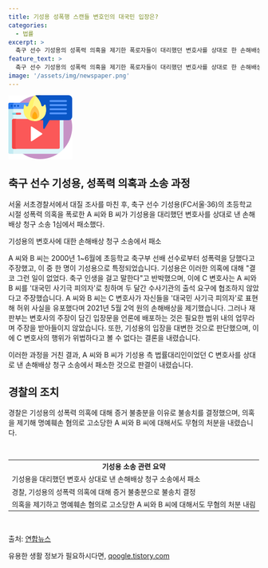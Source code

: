 ```yaml
---
title: 기성용 성폭행 스캔들 변호인의 대국민 입장은?
categories:
  - 법률
excerpt: >
  축구 선수 기성용의 성폭력 의혹을 제기한 폭로자들이 대리했던 변호사를 상대로 한 손해배상 청구 소송에서 원고 패소 판결을 받았다. 2021년 초등학교 시절 성폭력을 주장했던 A 씨와 B 씨는 변호사의 주장을 거짓이라고 주장했으나 재판부는 변호사의 행위를 위법하다고 보지 않았다. 경찰은 기씨의 성폭력 의혹에 대해 증거 불충분을 이유로 불송치를 결정했으며, A씨와 B씨에 대해서도 무혐의 처분을 내렸다. 
feature_text: >
  축구 선수 기성용의 성폭력 의혹을 제기한 폭로자들이 대리했던 변호사를 상대로 한 손해배상 청구 소송에서 원고 패소 판결을 받았다. 2021년 초등학교 시절 성폭력을 주장했던 A 씨와 B 씨는 변호사의 주장을 거짓이라고 주장했으나 재판부는 변호사의 행위를 위법하다고 보지 않았다. 경찰은 기씨의 성폭력 의혹에 대해 증거 불충분을 이유로 불송치를 결정했으며, A씨와 B씨에 대해서도 무혐의 처분을 내렸다. 
image: '/assets/img/newspaper.png'
---
```


<p><img src="/assets/img/news.png" alt="rentncar 속보" /></p>

<h2 data-ke-size="size26">축구 선수 기성용, 성폭력 의혹과 소송 과정</h2>

<p>서울 서초경찰서에서 대질 조사를 마친 후, 축구 선수 기성용(FC서울·36)의 초등학교 시절 성폭력 의혹을 폭로한 A 씨와 B 씨가 기성용을 대리했던 변호사를 상대로 낸 손해배상 청구 소송 1심에서 패소했다.</p>

<p data-ke-size="size16">기성용의 변호사에 대한 손해배상 청구 소송에서 패소</p>

<p>A 씨와 B 씨는 2000년 1~6월에 초등학교 축구부 선배 선수로부터 성폭력을 당했다고 주장했고, 이 중 한 명이 기성용으로 특정되었습니다. 기성용은 이러한 의혹에 대해 "결코 그런 일이 없었다. 축구 인생을 걸고 말한다"고 반박했으며, 이에 C 변호사는 A 씨와 B 씨를 '대국민 사기극 피의자'로 칭하며 두 달간 수사기관의 출석 요구에 협조하지 않았다고 주장했습니다. A 씨와 B 씨는 C 변호사가 자신들을 '대국민 사기극 피의자'로 표현해 허위 사실을 유포했다며 2021년 5월 2억 원의 손해배상을 제기했습니다. 그러나 재판부는 변호사의 주장이 담긴 입장문을 언론에 배포하는 것은 필요한 범위 내의 업무라며 주장을 받아들이지 않았습니다. 또한, 기성용의 입장을 대변한 것으로 판단했으며, 이에 C 변호사의 행위가 위법하다고 볼 수 없다는 결론을 내렸습니다.</p>

<p>이러한 과정을 거친 결과, A 씨와 B 씨가 기성용 측 법률대리인이었던 C 변호사를 상대로 낸 손해배상 청구 소송에서 패소한 것으로 판결이 내렸습니다.</p>

<h2 data-ke-size="size26">경찰의 조치</h2>

<p>경찰은 기성용의 성폭력 의혹에 대해 증거 불충분을 이유로 불송치를 결정했으며, 의혹을 제기해 명예훼손 혐의로 고소당한 A 씨와 B 씨에 대해서도 무혐의 처분을 내렸습니다. </p>

<p data-ke-size="size16">&nbsp;</p>

<table>
    <tbody>
        <tr>
            <td style="text-align: center; height: 17px;"><b>기성용 소송 관련 요약</b></td>
        </tr>
        <tr>
            <td>기성용을 대리했던 변호사 상대로 낸 손해배상 청구 소송에서 패소</td>
        </tr>
        <tr>
            <td>경찰, 기성용의 성폭력 의혹에 대해 증거 불충분으로 불송치 결정</td>
        </tr>
        <tr>
            <td>의혹을 제기하고 명예훼손 혐의로 고소당한 A 씨와 B 씨에 대해서도 무혐의 처분 내림</td>
        </tr>
    </tbody>
</table>

<p data-ke-size="size16">&nbsp;</p>

<p>출처: <a href="https://www.yna.co.kr/view/AKR20220131043751062?input=1195m">연합뉴스</a></p>

<p data-ke-size="size16"></p>
유용한 생활 정보가 필요하시다면, <a href="https://qoogle.tistory.com" rel="dofollow">qoogle.tistory.com</a>


